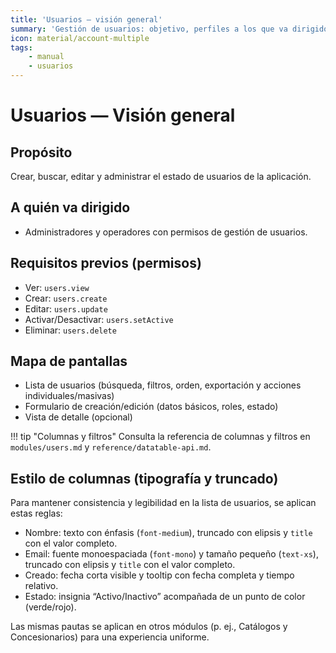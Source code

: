 ```yaml
---
title: 'Usuarios — visión general'
summary: 'Gestión de usuarios: objetivo, perfiles a los que va dirigido, permisos requeridos y mapa de pantallas.'
icon: material/account-multiple
tags:
    - manual
    - usuarios
---
```


# Usuarios — Visión general

## Propósito

Crear, buscar, editar y administrar el estado de usuarios de la aplicación.

## A quién va dirigido

- Administradores y operadores con permisos de gestión de usuarios.

## Requisitos previos (permisos)

- Ver: `users.view`
- Crear: `users.create`
- Editar: `users.update`
- Activar/Desactivar: `users.setActive`
- Eliminar: `users.delete`

## Mapa de pantallas

- Lista de usuarios (búsqueda, filtros, orden, exportación y acciones individuales/masivas)
- Formulario de creación/edición (datos básicos, roles, estado)
- Vista de detalle (opcional)

!!! tip "Columnas y filtros"
Consulta la referencia de columnas y filtros en `modules/users.md` y `reference/datatable-api.md`.

## Estilo de columnas (tipografía y truncado)

Para mantener consistencia y legibilidad en la lista de usuarios, se aplican estas reglas:

- Nombre: texto con énfasis (`font-medium`), truncado con elipsis y `title` con el valor completo.
- Email: fuente monoespaciada (`font-mono`) y tamaño pequeño (`text-xs`), truncado con elipsis y `title` con el valor completo.
- Creado: fecha corta visible y tooltip con fecha completa y tiempo relativo.
- Estado: insignia “Activo/Inactivo” acompañada de un punto de color (verde/rojo).

Las mismas pautas se aplican en otros módulos (p. ej., Catálogos y Concesionarios) para una experiencia uniforme.
